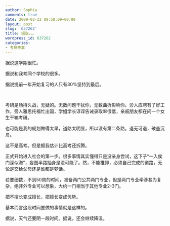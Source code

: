 ```yaml
---
author: Sophia
comments: true
date: 2009-02-22 09:50:09+00:00
layout: post
slug: '637262'
title: 据说。。。
wordpress_id: 637262
categories:
- 考研故事
---
```


据说这学期很忙。

据说和我考同个学校的很多。

据说提前一年开始复习的人只有30%坚持到最后。 

 

考研是场持久战，无疑的。无数问题干扰你，无数曲折影响你。旁人应聘有了好工作，旁人雅思托福忙出国，学姐学长谆谆告诫录取率很低，亲戚朋友都在问一个女生干嘛考研。 

也可能是我的规划做得太早，道路太明显，所以没有第二条路。退无可退，破釜沉舟。

这不是高考。但是据我估计比高考还折腾。

正式开始进入社会的第一步。很多事情其实懂得只是没亲身尝试，这下子“一入侯门深似海”，妄图半路抽身是没可能了。然，不能推卸，必须自己完成的道路，无论是交给父母还是谁都是梦话。

若要细数，不到50周的时间，准备两门公共两门专业，但是两门专业牵涉甚为复杂，绝非外专业可以想象，大约一门相当于其他专业2-3门。

把不擅长变成擅长，把擅长变成优势。

基本而言这段时间要做的事情就是这样的。

据说，天气还要阴一段时间。据说，还会继续降温。 
